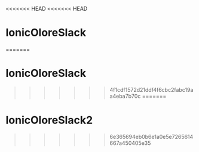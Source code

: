 <<<<<<< HEAD
<<<<<<< HEAD
# IonicOloreSlack
=======
# IonicOloreSlack
>>>>>>> 4f1cdf1572d21ddf4f6cbc2fabc19aa4eba7b70c
=======
# IonicOloreSlack2
>>>>>>> 6e365694eb0b6e1a0e5e7265614667a450405e35
